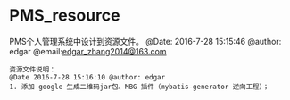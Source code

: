 # PMS_resource
PMS个人管理系统中设计到资源文件。
	  @Date: 2016-7-28 15:15:46 @author: edgar @email:edgar_zhang2014@163.com

	资源文件说明：
	@Date 2016-7-28 15:16:10 @author: edgar
	1. 添加 google 生成二维码jar包、MBG 插件（mybatis-generator 逆向工程）；

